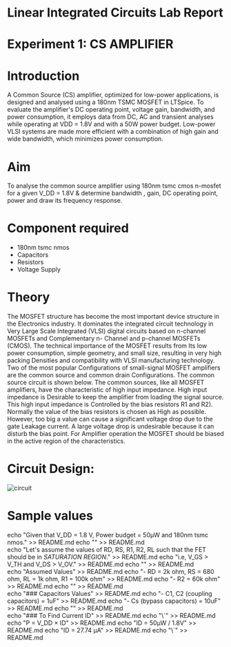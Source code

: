 # Linear Integrated Circuits Lab Report
# Experiment 1: CS AMPLIFIER
# Introduction
A Common Source (CS) amplifier, optimized for low-power applications, is designed and analysed using a 180nm TSMC MOSFET in LTSpice. To evaluate the amplifier's DC operating point, voltage gain, bandwidth, and power consumption, it employs data from DC, AC and transient analyses while operating at VDD = 1.8V and with a 50W power budget. Low-power VLSI systems are made more efficient with a combination of high gain and wide bandwidth, which minimizes power consumption.
# Aim
 To analyse the common source amplifier using 180nm tsmc  cmos n-mosfet for a given V_DD = 1.8V & determine bandwidth , gain, DC operating point, power and draw its frequency response.
# Component required 
* 180nm tsmc nmos
* Capacitors
* Resistors
* Voltage Supply
# Theory
The MOSFET structure has become the most important device structure in the Electronics industry. It dominates the integrated circuit technology in Very Large Scale Integrated (VLSI) digital circuits based on n-channel MOSFETs and Complementary n- Channel and p-channel MOSFETs (CMOS). The technical importance of the MOSFET results from Its low power consumption, simple geometry, and small size, resulting in very high packing Densities and compatibility with VLSI manufacturing technology. Two of the most popular Configurations of small-signal MOSFET amplifiers are the common source and common drain Configurations. The common source circuit is shown below. The common sources, like all MOSFET amplifiers, have the characteristic of high input impedance. High input impedance is Desirable to keep the amplifier from loading the signal source. This high input impedance is Controlled by the bias resistors R1 and R2). Normally the value of the bias resistors is chosen as High as possible. However, too big a value can cause a significant voltage drop due to the gate Leakage current. A large voltage drop is undesirable because it can disturb the bias point. For Amplifier operation the MOSFET should be biased in the active region of the characteristics. 
# Circuit Design:
![circuit](https://github.com/user-attachments/assets/8c68aa7b-da03-47d5-9af7-b50650b90725)

# Sample values
echo "Given that V_DD = 1.8 V, Power budget = 50µW and 180nm tsmc nmos." >> README.md
echo "" >> README.md  
echo "Let's assume the values of RD, RS, R1, R2, RL such that the FET should be in *SATURATION REGION*." >> README.md
echo "i.e, V_GS > V_TH  and V_DS > V_OV." >> README.md
echo "" >> README.md  
echo "Assumed Values" >> README.md
echo "- RD = 2k ohm, RS = 680 ohm, RL = 1k ohm, R1 = 100k ohm" >> README.md
echo "- R2 = 60k ohm" >> README.md
echo "" >> README.md  
echo "### Capacitors Values" >> README.md
echo "- C1, C2 (coupling capacitors) = 1uF" >> README.md
echo "- Cs (bypass capacitors) = 10uF" >> README.md
echo "" >> README.md  
echo "### To Find Current ID" >> README.md
echo "\\\`" >> README.md  
echo "P = V_DD × ID" >> README.md
echo "ID = 50µW / 1.8V" >> README.md
echo "ID = 27.74 µA" >> README.md
echo "\\\`" >> README.md  
